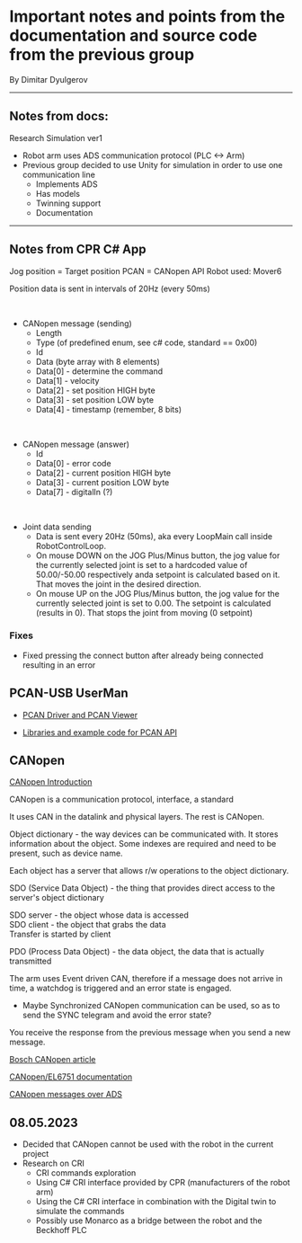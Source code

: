 # Important notes and points from the documentation and source code from the previous group

By Dimitar Dyulgerov

---

## Notes from docs:

Research Simulation ver1
- Robot arm uses ADS communication protocol (PLC <-> Arm)
- Previous group decided to use Unity for simulation in order to use one communication line
    - Implements ADS
    - Has models
    - Twinning support
    - Documentation

---

## Notes from CPR C# App

Jog position = Target position
PCAN = CANopen API
Robot used: Mover6

Position data is sent in intervals of 20Hz (every 50ms)

<br>

- CANopen message (sending)
    - Length
    - Type (of predefined enum, see c# code, standard == 0x00)
    - Id
    - Data (byte array with 8 elements)
    - Data[0] - determine the command
    - Data[1] - velocity
    - Data[2] - set position HIGH byte
    - Data[3] - set position LOW byte
    - Data[4] - timestamp (remember, 8 bits)
    
<br>

- CANopen message (answer)
    - Id
    - Data[0] - error code
    - Data[2] - current position HIGH byte
    - Data[3] - current position LOW byte
    - Data[7] - digitalIn (?)

<br>

- Joint data sending
    - Data is sent every 20Hz (50ms), aka every LoopMain call inside RobotControlLoop.
    - On mouse DOWN on the JOG Plus/Minus button, the jog value for the currently selected joint is set to a hardcoded value of 50.00/-50.00 respectively anda  setpoint is calculated based on it. That moves the joint in the desired direction.
    - On mouse UP on the JOG Plus/Minus button, the jog value for the currently selected joint is set to 0.00. The setpoint is calculated (results in 0). That stops the joint from moving (0 setpoint) 

### Fixes
- Fixed pressing the connect button after already being connected resulting in an error

## PCAN-USB UserMan

- [PCAN Driver and PCAN Viewer](http://www.peak-system.com/quick/DL-Driver-E)

- [Libraries and example code for PCAN API](www.peak-system.com/quick/DL-Develop-E)


## CANopen

[CANopen Introduction](https://www.ni.com/nl-nl/innovations/white-papers/13/the-basics-of-canopen.html)

CANopen is a communication protocol, interface, a standard

It uses CAN in the datalink and physical layers. The rest is CANopen.

Object dictionary - the way devices can be communicated with. It stores information about the object. Some indexes are required and need to be present, such as device name.

Each object has a server that allows r/w operations to the object dictionary.

SDO (Service Data Object) - the thing that provides direct access to the server's  object dictionary

SDO server - the object whose data is accessed<br>
SDO client - the object that grabs the data<br>
Transfer is started by client

PDO (Process Data Object) - the data object, the data that is actually transmitted

The arm uses Event driven CAN, therefore if a message does not arrive in time, a watchdog is triggered and an error state is engaged.
- Maybe Synchronized CANopen communication can be used, so as to send the SYNC telegram and avoid the error state?


You receive the response from the previous message when you send a new message.

[Bosch CANopen article](https://infosys.beckhoff.com/english.php?content=../content/1033/tcsystemmanager/1092789003.html&id=7873477876248720016)

[CANopen/EL6751 documentation](https://infosys.beckhoff.com/english.php?content=../content/1033/el6751/2519193099.html&id=6820221820248492542)

[CANopen messages over ADS](https://infosys.beckhoff.com/english.php?content=../content/1033/el6751/5222346763.html&id=)

## 08.05.2023

- Decided that CANopen cannot be used with the robot in the current project
- Research on CRI
    - CRI commands exploration
    - Using C# CRI interface provided by CPR (manufacturers of the robot arm)
    - Using the C# CRI interface in combination with the Digital twin to simulate the commands
    - Possibly use Monarco as a bridge between the robot and the Beckhoff PLC
